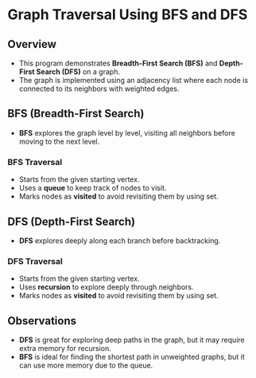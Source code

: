 # Graph Traversal Using BFS and DFS

## Overview
- This program demonstrates **Breadth-First Search (BFS)** and **Depth-First Search (DFS)** on a graph.
- The graph is implemented using an adjacency list where each node is connected to its neighbors with weighted edges.

## BFS (Breadth-First Search)
- **BFS** explores the graph level by level, visiting all neighbors before moving to the next level.

### BFS Traversal
- Starts from the given starting vertex.
- Uses a **queue** to keep track of nodes to visit.
- Marks nodes as **visited** to avoid revisiting them by using set.

## DFS (Depth-First Search)
- **DFS** explores deeply along each branch before backtracking.

### DFS Traversal
- Starts from the given starting vertex.
- Uses **recursion** to explore deeply through neighbors.
- Marks nodes as **visited** to avoid revisiting them by using set.

## Observations
- **DFS** is great for exploring deep paths in the graph, but it may require extra memory for recursion.
- **BFS** is ideal for finding the shortest path in unweighted graphs, but it can use more memory due to the queue.

